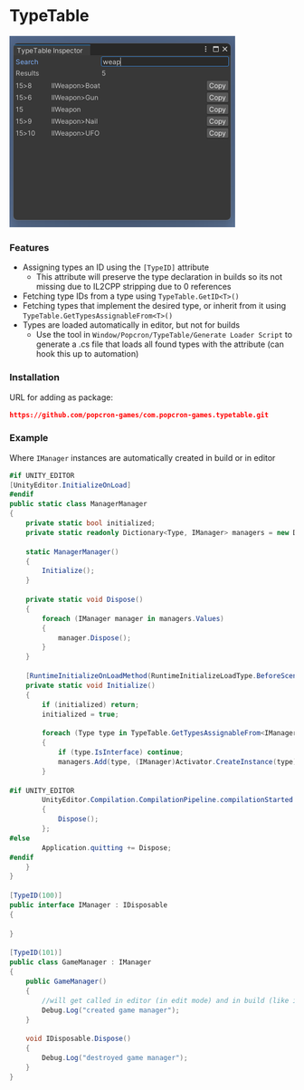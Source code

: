 # TypeTable
![Alt text](image.png)

### Features
* Assigning types an ID using the `[TypeID]` attribute
  * This attribute will preserve the type declaration in builds so its not missing due to IL2CPP stripping due to 0 references
* Fetching type IDs from a type using `TypeTable.GetID<T>()`
* Fetching types that implement the desired type, or inherit from it using `TypeTable.GetTypesAssignableFrom<T>()`
* Types are loaded automatically in editor, but not for builds
  * Use the tool in `Window/Popcron/TypeTable/Generate Loader Script` to generate a .cs file that loads all found types with the attribute (can hook this up to automation)
 
### Installation
URL for adding as package:
```json
https://github.com/popcron-games/com.popcron-games.typetable.git
```

### Example
Where `IManager` instances are automatically created in build or in editor
```cs
#if UNITY_EDITOR
[UnityEditor.InitializeOnLoad]
#endif
public static class ManagerManager
{
    private static bool initialized;
    private static readonly Dictionary<Type, IManager> managers = new Dictionary<Type, IManager>();

    static ManagerManager()
    {
        Initialize();
    }

    private static void Dispose()
    {
        foreach (IManager manager in managers.Values)
        {
            manager.Dispose();
        }
    }

    [RuntimeInitializeOnLoadMethod(RuntimeInitializeLoadType.BeforeSceneLoad)]
    private static void Initialize()
    {
        if (initialized) return;
        initialized = true;

        foreach (Type type in TypeTable.GetTypesAssignableFrom<IManager>())
        {
            if (type.IsInterface) continue;
            managers.Add(type, (IManager)Activator.CreateInstance(type));
        }

#if UNITY_EDITOR
        UnityEditor.Compilation.CompilationPipeline.compilationStarted += (v) =>
        {
            Dispose();
        };
#else
        Application.quitting += Dispose;
#endif
    }
}

[TypeID(100)]
public interface IManager : IDisposable
{

}

[TypeID(101)]
public class GameManager : IManager
{
    public GameManager()
    {
        //will get called in editor (in edit mode) and in build (like its play in editor)
        Debug.Log("created game manager");
    }

    void IDisposable.Dispose()
    {
        Debug.Log("destroyed game manager");
    }
}
```